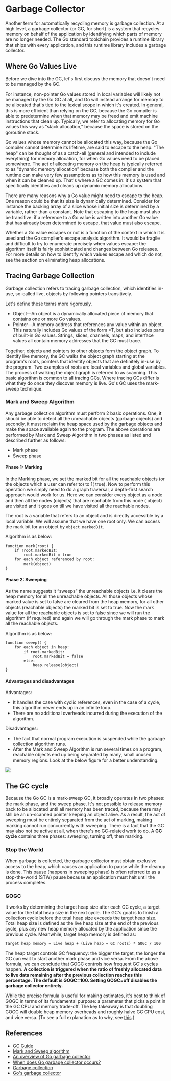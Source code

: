 # Garbage Collector

Another term for automatically recycling memory is garbage collection. At a high level, a garbage collector (or GC, for
short) is a system that recycles memory on behalf of the application by identifying which parts of memory are no longer
needed. The Go standard toolchain provides a runtime library that ships with every application, and this runtime library
includes a garbage collector.

## Where Go Values Live

Before we dive into the GC, let's first discuss the memory that doesn't need to be managed by the GC.

For instance, non-pointer Go values stored in local variables will likely not be managed by the Go GC at all, and Go
will instead arrange for memory to be allocated that's tied to the lexical scope in which it's created. In general, this
is more efficient than relying on the GC, because the Go compiler is able to predetermine when that memory may be freed
and emit machine instructions that clean up. Typically, we refer to allocating memory for Go values this way as "stack
allocation," because the space is stored on the goroutine stack.

Go values whose memory cannot be allocated this way, because the Go compiler cannot determine its lifetime, are said to
escape to the heap. "The heap" can be thought of as a catch-all (general and intended to include everything) for memory
allocation, for when Go values need to be placed somewhere. The act of allocating memory on the heap is typically
referred to as "dynamic memory allocation" because both the compiler and the runtime can make very few assumptions as to
how this memory is used and when it can be cleaned up. That's where a GC comes in: it's a system that specifically
identifies and cleans up dynamic memory allocations.

There are many reasons why a Go value might need to escape to the heap. One reason could be that its size is dynamically
determined. Consider for instance the backing array of a slice whose initial size is determined by a variable, rather
than a constant. Note that escaping to the heap must also be transitive: if a reference to a Go value is written into
another Go value that has already been determined to escape, that value must also escape.

Whether a Go value escapes or not is a function of the context in which it is used and the Go compiler's escape analysis
algorithm. It would be fragile and difficult to try to enumerate precisely when values escape: the algorithm itself is
fairly sophisticated and changes between Go releases. For more details on how to identify which values escape and which
do not, see the section on eliminating heap allocations.

## Tracing Garbage Collection

Garbage collection refers to tracing garbage collection, which identifies in-use, so-called live, objects by following
pointers transitively.

Let's define these terms more rigorously.

- Object—An object is a dynamically allocated piece of memory that contains one or more Go values.
- Pointer—A memory address that references any value within an object. This naturally includes Go values of the form *T,
  but also includes parts of built-in Go values. Strings, slices, channels, maps, and interface values all contain
  memory addresses that the GC must trace.

Together, objects and pointers to other objects form the object graph. To identify live memory, the GC walks the object
graph starting at the program's roots, pointers that identify objects that are definitely in-use by the program. Two
examples of roots are local variables and global variables. The process of walking the object graph is referred to as
scanning. This basic algorithm is common to all tracing GCs. Where tracing GCs differ is what they do once they discover
memory is live. Go's GC uses the mark-sweep technique.

### Mark and Sweep Algorithm

Any garbage collection algorithm must perform 2 basic operations. One, it should be able to detect all the unreachable
objects (garbage objects) and secondly, it must reclaim the heap space used by the garbage objects and make the space
available again to the program. The above operations are performed by Mark and Sweep Algorithm in two phases as listed
and described further as follows:

- Mark phase
- Sweep phase

#### Phase 1: Marking

In the Marking phase, we set the marked bit for all the reachable objects (or the objects which a user can refer to) to 1(
true). Now to perform this operation we simply need to do a graph traversal, a depth-first search approach would work
for us. Here we can consider every object as a node and then all the nodes (objects) that are reachable from this node (
object) are visited and it goes on till we have visited all the reachable nodes.

The root is a variable that refers to an object and is directly accessible by a local variable. We will assume that we
have one root only.
We can access the mark bit for an object by `object.markedBit`.

Algorithm is as below:

```
function mark(root) {
    if !root.markedBit: 
        root.markedBit = true
    for each object referenced by root:
        mark(object)
}
```

#### Phase 2: Sweeping

As the name suggests it “sweeps” the unreachable objects i.e. it clears the heap memory for all the unreachable objects.
All those objects whose marked value is set to false are cleared from the heap memory, for all other objects (reachable
objects) the marked bit is set to true.
Now the mark value for all the reachable objects is set to false since we will run the algorithm (if required) and again
we will go through the mark phase to mark all the reachable objects.

Algorithm is as below:

```
function sweep() {
    for each object in heap:
        if root.markedBit:
            root.markedBit = false
        else:
            heap.release(object)
}
```

#### Advantages and disadvantages

Advantages:

- It handles the case with cyclic references, even in the case of a cycle, this algorithm never ends up in an infinite
loop.
- There are no additional overheads incurred during the execution of the algorithm.

Disadvantages:

- The fact that  normal program execution is suspended while the garbage collection algorithm runs.
- After the Mark and Sweep Algorithm is run several times on a program, reachable objects end up being separated by many, small unused memory regions. Look at the below figure for a better understanding. 

![](https://media.geeksforgeeks.org/wp-content/cdn-uploads/HeapMemory.png)

## The GC cycle

Because the Go GC is a mark-sweep GC, it broadly operates in two phases: the mark phase, and the sweep phase. It's not possible to release memory back to be allocated until all memory has been traced, because there may still be an un-scanned pointer keeping an object alive. As a result, the act of sweeping must be entirely separated from the act of marking, making marking cannot run concurrently with sweeping. There is a fact that the GC may also not be active at all, when there's no GC-related work to do. A **GC cycle** contains three phases: sweeping, turning off, then marking.

### Stop the World

When garbage is collected, the garbage collector must obtain exclusive access to the heap, which causes an application to pause while the cleanup is done. This pause (happens in sweeping phase) is often referred to as a stop-the-world (STW) pause because an application must halt until the process completes.

### GOGC 

It works by determining the target heap size after each GC cycle, a target value for the total heap size in the next cycle. The GC's goal is to finish a collection cycle before the total heap size exceeds the target heap size. Total heap size is defined as the live heap size at the end of the previous cycle, plus any new heap memory allocated by the application since the previous cycle. Meanwhile, target heap memory is defined as:

```
Target heap memory = Live heap + (Live heap + GC roots) * GOGC / 100
```

The heap target controls GC frequency: the bigger the target, the longer the GC can wait to start another mark phase and vice versa. From the above formula, we can conclude that GOGC controls how frequent GC's cycles happen. **A collection is triggered when the ratio of freshly allocated data to live data remaining after the previous collection reaches this percentage. The default is GOGC=100. Setting GOGC=off disables the garbage collector entirely.**

While the precise formula is useful for making estimates, it's best to think of GOGC in terms of its fundamental purpose: a parameter that picks a point in the GC CPU and memory trade-off. The key takeaway is that doubling GOGC will double heap memory overheads and roughly halve GC CPU cost, and vice versa. (To see a full explanation as to why, see [this](https://tip.golang.org/doc/gc-guide#Additional_notes_on_GOGC).)

## References

- [GC Guide](https://tip.golang.org/doc/gc-guide)
- [Mark and Sweep algorithm](https://www.geeksforgeeks.org/mark-and-sweep-garbage-collection-algorithm/)
- [An overview of Go garbage collector](https://medium.com/safetycultureengineering/an-overview-of-memory-management-in-go-9a72ec7c76a8)
- [When does Go garbage collector occurs?](https://www.reddit.com/r/golang/comments/7tlw83/when_does_garbage_collection_occurs/)
- [Garbage collection](https://www.ibm.com/docs/en/sdk-java-technology/8?topic=management-garbage-collection-gc)
- [Go's garbage collector](https://agrim123.github.io/posts/go-garbage-collector.html)

